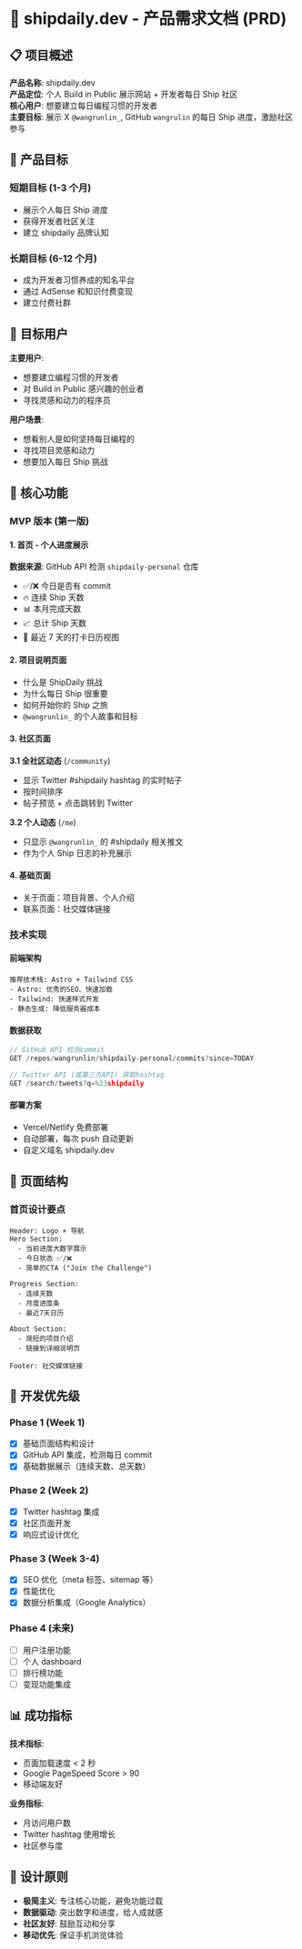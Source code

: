 # 🚢 shipdaily.dev - 产品需求文档 (PRD)

## 📋 项目概述

**产品名称**: shipdaily.dev  
**产品定位**: 个人 Build in Public 展示网站 + 开发者每日 Ship 社区  
**核心用户**: 想要建立每日编程习惯的开发者  
**主要目标**: 展示 X `@wangrunlin_`, GitHub `wangrulin` 的每日 Ship 进度，激励社区参与

## 🎯 产品目标

### 短期目标 (1-3 个月)

- 展示个人每日 Ship 进度
- 获得开发者社区关注
- 建立 shipdaily 品牌认知

### 长期目标 (6-12 个月)

- 成为开发者习惯养成的知名平台
- 通过 AdSense 和知识付费变现
- 建立付费社群

## 👥 目标用户

**主要用户**:

- 想要建立编程习惯的开发者
- 对 Build in Public 感兴趣的创业者
- 寻找灵感和动力的程序员

**用户场景**:

- 想看别人是如何坚持每日编程的
- 寻找项目灵感和动力
- 想要加入每日 Ship 挑战

## 🔧 核心功能

### MVP 版本 (第一版)

#### 1. 首页 - 个人进度展示

**数据来源**: GitHub API 检测 `shipdaily-personal` 仓库

- ✅/❌ 今日是否有 commit
- 🔥 连续 Ship 天数
- 📊 本月完成天数
- 📈 总计 Ship 天数
- 📅 最近 7 天的打卡日历视图

#### 2. 项目说明页面

- 什么是 ShipDaily 挑战
- 为什么每日 Ship 很重要
- 如何开始你的 Ship 之旅
- `@wangrunlin_` 的个人故事和目标

#### 3. 社区页面

**3.1 全社区动态** (`/community`)

- 显示 Twitter #shipdaily hashtag 的实时帖子
- 按时间排序
- 帖子预览 + 点击跳转到 Twitter

**3.2 个人动态** (`/me`)

- 只显示 `@wangrunlin_` 的 #shipdaily 相关推文
- 作为个人 Ship 日志的补充展示

#### 4. 基础页面

- 关于页面：项目背景、个人介绍
- 联系页面：社交媒体链接

### 技术实现

#### 前端架构

```text
推荐技术栈: Astro + Tailwind CSS
- Astro: 优秀的SEO、快速加载
- Tailwind: 快速样式开发
- 静态生成: 降低服务器成本
```

#### 数据获取

```javascript
// GitHub API 检测commit
GET /repos/wangrunlin/shipdaily-personal/commits?since=TODAY

// Twitter API (或第三方API) 获取hashtag
GET /search/tweets?q=%23shipdaily
```

#### 部署方案

- Vercel/Netlify 免费部署
- 自动部署，每次 push 自动更新
- 自定义域名 shipdaily.dev

## 📱 页面结构

### 首页设计要点

```text
Header: Logo + 导航
Hero Section:
  - 当前进度大数字展示
  - 今日状态 ✅/❌
  - 简单的CTA ("Join the Challenge")

Progress Section:
  - 连续天数
  - 月度进度条
  - 最近7天日历

About Section:
  - 简短的项目介绍
  - 链接到详细说明页

Footer: 社交媒体链接
```

## 🚀 开发优先级

### Phase 1 (Week 1)

- [x] 基础页面结构和设计
- [x] GitHub API 集成，检测每日 commit
- [x] 基础数据展示（连续天数、总天数）

### Phase 2 (Week 2)

- [x] Twitter hashtag 集成
- [x] 社区页面开发
- [x] 响应式设计优化

### Phase 3 (Week 3-4)

- [x] SEO 优化（meta 标签、sitemap 等）
- [x] 性能优化
- [x] 数据分析集成（Google Analytics）

### Phase 4 (未来)

- [ ] 用户注册功能
- [ ] 个人 dashboard
- [ ] 排行榜功能
- [ ] 变现功能集成

## 📊 成功指标

**技术指标**:

- 页面加载速度 < 2 秒
- Google PageSpeed Score > 90
- 移动端友好

**业务指标**:

- 月访问用户数
- Twitter hashtag 使用增长
- 社区参与度

## 🎨 设计原则

- **极简主义**: 专注核心功能，避免功能过载
- **数据驱动**: 突出数字和进度，给人成就感
- **社区友好**: 鼓励互动和分享
- **移动优先**: 保证手机浏览体验
